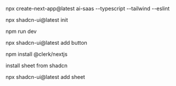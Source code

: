 
npx create-next-app@latest ai-saas  --typescript --tailwind --eslint

npx shadcn-ui@latest init

npm run dev

npx shadcn-ui@latest add button


npm install @clerk/nextjs

install sheet from shadcn

npx shadcn-ui@latest add sheet

